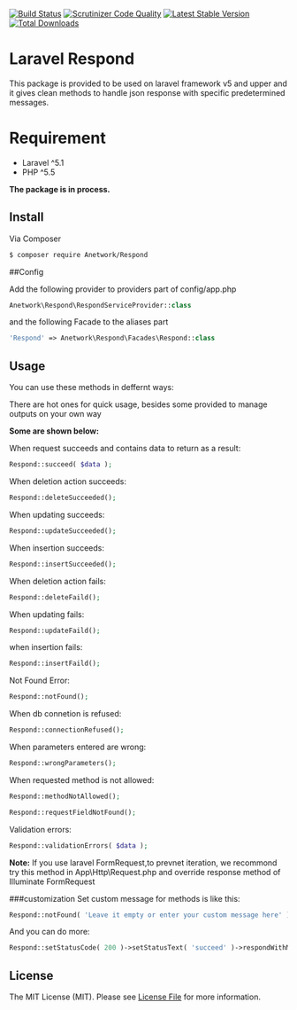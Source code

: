 [![Build Status](https://travis-ci.org/anetwork/respond.svg?branch=master)](https://travis-ci.org/anetwork/respond)
[![Scrutinizer Code Quality](https://scrutinizer-ci.com/g/anetwork/respond/badges/quality-score.png?b=master)](https://scrutinizer-ci.com/g/anetwork/respond/?branch=master)
[![Latest Stable Version](https://poser.pugx.org/anetwork/respond/v/stable)](https://packagist.org/packages/anetwork/respond)
[![Total Downloads](https://poser.pugx.org/anetwork/respond/downloads)](https://packagist.org/packages/anetwork/respond)

# Laravel Respond

This package is provided to be used on laravel framework v5 and upper and it gives clean methods to handle json response with specific predetermined messages.

# Requirement
* Laravel ^5.1
* PHP ^5.5

**The package is in process.**

## Install

Via Composer

``` bash
$ composer require Anetwork/Respond
```

##Config

Add the following provider to providers part of config/app.php
``` php
Anetwork\Respond\RespondServiceProvider::class
```

and the following Facade to the aliases part
``` php
'Respond' => Anetwork\Respond\Facades\Respond::class
```

## Usage

You can use these methods in deffernt ways:

There are hot ones for quick usage, besides some provided to manage outputs on your own way

**Some are shown below:**


When request succeeds and contains data to return as a result:
``` php
Respond::succeed( $data );
```

When deletion action succeeds:
``` php
Respond::deleteSucceeded();
```

When updating succeeds:
``` php
Respond::updateSucceeded();
```

When insertion succeeds:
``` php
Respond::insertSucceeded();
```

When deletion action fails:
``` php
Respond::deleteFaild();
```

When updating fails:
``` php
Respond::updateFaild();
```

when insertion fails:
``` php
Respond::insertFaild();
```

Not Found Error:
``` php
Respond::notFound();
```

When db connetion is refused:
``` php
Respond::connectionRefused();
```

When parameters entered are wrong:
``` php
Respond::wrongParameters();
```

When requested method is not allowed:
``` php
Respond::methodNotAllowed();
```

``` php
Respond::requestFieldNotFound();
```

Validation errors:
``` php
Respond::validationErrors( $data );
```
**Note:** If you use laravel FormRequest,to prevnet iteration, we recommond try this method in App\Http\Request.php and override response method of Illuminate FormRequest

###customization
Set custom message for methods is like this:
``` php
Respond::notFound( 'Leave it empty or enter your custom message here' );
```

And you can do more:
``` php
Respond::setStatusCode( 200 )->setStatusText( 'succeed' )->respondWithMessage( 'Your custom message' );
```

## License

The MIT License (MIT). Please see [License File](LICENSE.md) for more information.
